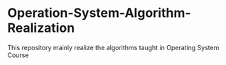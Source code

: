 # Operation-System-Algorithm-Realization
This repository mainly realize the algorithms taught in Operating System Course
